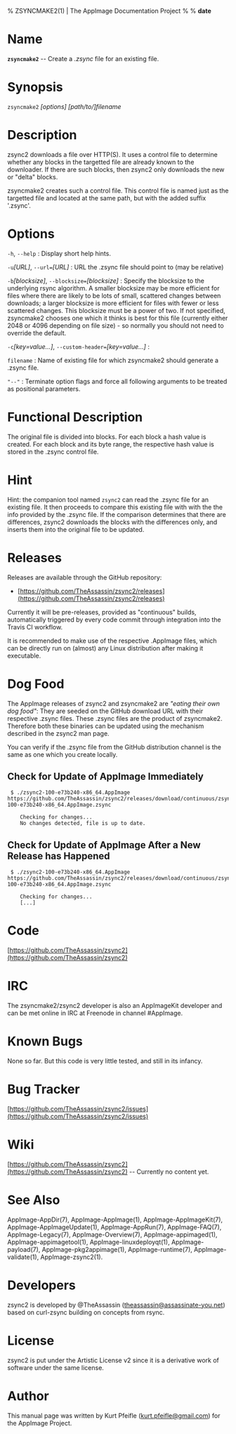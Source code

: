 % ZSYNCMAKE2(1) | The AppImage Documentation Project
%
% __date__

<!-- Generate man, HTML or PDF output like so:

    DATE=$(date "+%Y-%m-%d")
    VERSION=0.0.1
    # replace line 5 in this file, above: $DATE instead of '__date__'
    pandoc AppImage-zsyncmake2-manpage.md -o AppImage-zsyncmake2.man  -s -f markdown -t man   -V footer:"Manual Page Version $VERSION, $DATE"
    pandoc AppImage-zsyncmake2-manpage.md -o AppImage-zsyncmake2.pdf  -s -f markdown -t latex -V footer:"Manual Page Version $VERSION" -V geometry:"margin=2.0cm, paperwidth=595pt, paperheight=297mm"
    pandoc AppImage-zsyncmake2-manpage.md -o AppImage-zsyncmake2.html -s -f markdown -t html
    pandoc AppImage-zsyncmake2-manpage.md -o AppImage-zsyncmake2.epub -s -f markdown -t epub3

-->


# Name

**`zsyncmake2`** -- Create a *.zsync* file for an existing file.


# Synopsis

`zsyncmake2` *[options]* *[path/to/]filename*


# Description

zsync2 downloads a file over HTTP(S).
It uses a control file to determine whether any blocks in the targetted file are already known to the downloader.
If there are such blocks, then zsync2 only downloads the new or "delta" blocks.

zsyncmake2 creates such a control file.
This control file is named just as the targetted file and located at the same path, but with the added suffix '.zsync'.


# Options

`-h`, `--help`
:    Display short help hints.


`-u`*[URL]*, `--url=`*[URL]*
:    URL the .zsync file should point to (may be relative)

`-b`*[blocksize]*, `--blocksize=`*[blocksize]*
:    Specify the blocksize to the underlying rsync algorithm.
     A smaller blocksize may be more efficient for files where there are likely to be lots of small, scattered changes between downloads;
     a larger blocksize is more efficient for files with fewer or less scattered changes.
     This blocksize must be a power of two.
     If not specified, zsyncmake2 chooses one which it thinks is best for this file (currently either 2048 or 4096 depending on file size) - so normally you should not need to override the default.

`-c`*[key=value...]*, `--custom-header=`*[key=value...]*
:

`filename`
:    Name of existing file for which zsyncmake2 should generate a .zsync file.

`"--"`
:    Terminate option flags and force all following arguments to be treated as positional parameters.


# Functional Description

The original file is divided into blocks.
For each block a hash value is created.
For each block and its byte range, the respective hash value is stored in the .zsync control file.


# Hint

Hint: the companion tool named `zsync2` can read the .zsync file for an existing file.
It then proceeds to compare this existing file with with the the info provided by the .zsync file.
If the comparison determines that there are differences, zsync2 downloads the blocks with the differences only, and inserts them into the original file to be updated.


# Releases

Releases are available through the GitHub repository:

* [https://github.com/TheAssassin/zsync2/releases](https://github.com/TheAssassin/zsync2/releases)

Currently it will be pre-releases, provided as "continuous" builds, automatically triggered by every code commit through integration into the Travis CI workflow.

It is recommended to make use of the respective .AppImage files, which can be directly run on (almost) any Linux distribution after making it executable.


# Dog Food

The AppImage releases of zsync2 and zsyncmake2 are *"eating their own dog food"*:
They are seeded on the GitHub download URL with their respective .zsync files.
These .zsync files are the product of zsyncmake2.
Therefore both these binaries can be updated using the mechanism described in the zsync2 man page.

You can verify if the .zsync file from the GitHub distribution channel is the same as one which you create locally.


<!--
 # Example Usage

 ## Get the AppImage

(The following example uses the first-ever released zsync2.AppImage dated "Nov 24, 2017, 02:50 PM GMT+1".
Check at [https://github.com/TheAssassin/zsync2/releases](https://github.com/TheAssassin/zsync2/releases/) for a more current link first!)

    $ wget https://github.com/TheAssassin/zsync2/releases/download/continuous/zsyncmake2-100-e73b240-x86_64.AppImage
    $ wget https://github.com/TheAssassin/zsync2/releases/download/continuous/zsyncmake2-100-e73b240-x86_64.AppImage.zsync

 ## Rename downloaded .zsync file

    $ mv ./zsyncmake2-100-e73b240-x86_64.AppImage.zsync ./zsyncmake2-100-e73b240-x86_64.AppImage.zsync.remote

 ## Set Executable Bit of AppImage

    $ chmod a+x zsyncmake2-100-e73b240-x86_64.AppImage

 ## Run the zsncmake2 AppImage to create a local version of its .zsync file

    $ ./zsyncmake2-100-e73b240-x86_64.AppImage ./zsyncmake2-100-e73b240-x86_64.AppImage

 ## Compare the .zsync.remote with the locally generated .zsync file

    $ ls -l *.zsync*
    $ md5sum *.zsync*

-->

## Check for Update of AppImage Immediately

     $ ./zsync2-100-e73b240-x86_64.AppImage https://github.com/TheAssassin/zsync2/releases/download/continuous/zsyncmake2-100-e73b240-x86_64.AppImage.zsync

        Checking for changes...
        No changes detected, file is up to date.

## Check for Update of AppImage After a New Release has Happened

     $ ./zsync2-100-e73b240-x86_64.AppImage https://github.com/TheAssassin/zsync2/releases/download/continuous/zsyncmake2-100-e73b240-x86_64.AppImage.zsync

        Checking for changes...
        [...]



<!--
 # Main Features
 # Benefits for Developers
 # Benefits for End Users
 # Scope
 # Description of Tools
 # History
 # Current and Future Work
 # Specification
 # List of available AppImage-d Software
 # Homepage
-->



# Code

[https://github.com/TheAssassin/zsync2](https://github.com/TheAssassin/zsync2)


# IRC

The zsyncmake2/zsync2 developer is also an AppImageKit developer and can be met online in IRC at Freenode in channel #AppImage.


# Known Bugs

None so far.
But this code is very little tested, and still in its infancy.


# Bug Tracker

[https://github.com/TheAssassin/zsync2/issues](https://github.com/TheAssassin/zsync2/issues)


# Wiki

[https://github.com/TheAssassin/zsync2](https://github.com/TheAssassin/zsync2) -- Currently no content yet.


# See Also

AppImage-AppDir(7),
AppImage-AppImage(1),
AppImage-AppImageKit(7),
AppImage-AppImageUpdate(1),
AppImage-AppRun(7),
AppImage-FAQ(7),
AppImage-Legacy(7),
AppImage-Overview(7),
AppImage-appimaged(1),
AppImage-appimagetool(1),
AppImage-linuxdeployqt(1),
AppImage-payload(7),
AppImage-pkg2appimage(1),
AppImage-runtime(7),
AppImage-validate(1),
AppImage-zsync2(1).
<!-- AppImage-zsyncmake2(1). -->


# Developers

zsync2 is developed by @TheAssassin (<theassassin@assassinate-you.net>) based on curl-zsync building on concepts from rsync.


# License

zsync2 is put under the Artistic License v2 since it is a derivative work of software under the same license.

# Author

This manual page was written by Kurt Pfeifle (<kurt.pfeifle@gmail.com>) for the AppImage Project.

